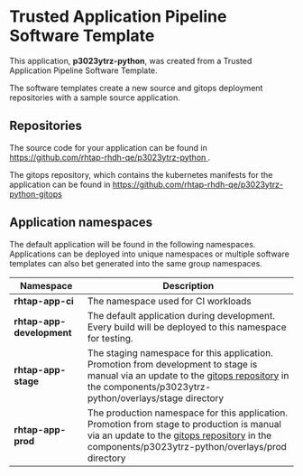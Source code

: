 # Trusted Application Pipeline Software Template

This application, **p3023ytrz-python**, was created from a Trusted Application Pipeline Software Template.

The software templates create a new source and gitops deployment repositories with a sample source application. 

## Repositories

The source code for your application can be found in [https://github.com/rhtap-rhdh-qe/p3023ytrz-python ](https://github.com/rhtap-rhdh-qe/p3023ytrz-python ).
 
The gitops repository, which contains the kubernetes manifests for the application can be found in 
[https://github.com/rhtap-rhdh-qe/p3023ytrz-python-gitops ](https://github.com/rhtap-rhdh-qe/p3023ytrz-python-gitops ) 

## Application namespaces 

The default application will be found in the following namespaces. Applications can be deployed into unique namespaces or multiple software templates can also bet generated into the same group namespaces.  

|  Namespace   |  Description   |  
| -------- | -------- |
| **rhtap-app-ci** | The namespace used for CI workloads |
| **rhtap-app-development** | The default application during development. Every build will be deployed to this namespace for testing. |
| **rhtap-app-stage** | The staging namespace for this application. Promotion from development to stage is manual via an update to the [gitops repository](https://github.com/rhtap-rhdh-qe/p3023ytrz-python-gitops ) in the components/p3023ytrz-python/overlays/stage directory |
| **rhtap-app-prod** | The production namespace for this application. Promotion from stage to production is manual via an update to the [gitops repository](https://github.com/rhtap-rhdh-qe/p3023ytrz-python-gitops ) in the components/p3023ytrz-python/overlays/prod directory |
